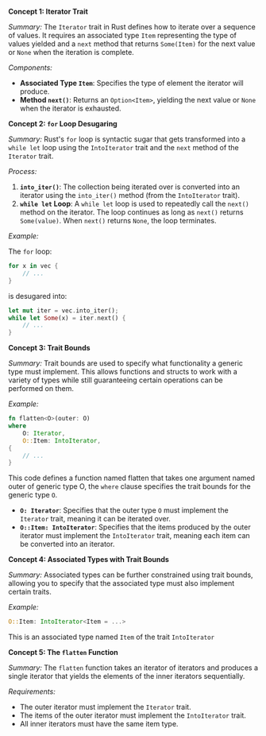 

**Concept 1: Iterator Trait**

*Summary:* The `Iterator` trait in Rust defines how to iterate over a sequence of values. It requires an associated type `Item` representing the type of values yielded and a `next` method that returns `Some(Item)` for the next value or `None` when the iteration is complete.

*Components:*
*   **Associated Type `Item`**: Specifies the type of element the iterator will produce.
*   **Method `next()`**: Returns an `Option<Item>`, yielding the next value or `None` when the iterator is exhausted.

**Concept 2: `for` Loop Desugaring**

*Summary:* Rust's `for` loop is syntactic sugar that gets transformed into a `while let` loop using the `IntoIterator` trait and the `next` method of the `Iterator` trait.

*Process:*
1.  **`into_iter()`**: The collection being iterated over is converted into an iterator using the `into_iter()` method (from the `IntoIterator` trait).
2.  **`while let` Loop**: A `while let` loop is used to repeatedly call the `next()` method on the iterator. The loop continues as long as `next()` returns `Some(value)`. When `next()` returns `None`, the loop terminates.

*Example:*

The `for` loop:
```rust
for x in vec {
    // ...
}
```

is desugared into:
```rust
let mut iter = vec.into_iter();
while let Some(x) = iter.next() {
    // ...
}
```

**Concept 3: Trait Bounds**

*Summary:* Trait bounds are used to specify what functionality a generic type must implement. This allows functions and structs to work with a variety of types while still guaranteeing certain operations can be performed on them.

*Example:*
```rust
fn flatten<O>(outer: O)
where
    O: Iterator,
    O::Item: IntoIterator,
{
    // ...
}
```
This code defines a function named flatten that takes one argument named outer of generic type O, the `where` clause specifies the trait bounds for the generic type `O`.

*   **`O: Iterator`**: Specifies that the outer type `O` must implement the `Iterator` trait, meaning it can be iterated over.
*   **`O::Item: IntoIterator`**: Specifies that the items produced by the outer iterator must implement the `IntoIterator` trait, meaning each item can be converted into an iterator.

**Concept 4: Associated Types with Trait Bounds**

*Summary:* Associated types can be further constrained using trait bounds, allowing you to specify that the associated type must also implement certain traits.

*Example:*
```rust
O::Item: IntoIterator<Item = ...>
```
This is an associated type named `Item` of the trait `IntoIterator`

**Concept 5: The `flatten` Function**

*Summary:* The `flatten` function takes an iterator of iterators and produces a single iterator that yields the elements of the inner iterators sequentially.

*Requirements:*

*   The outer iterator must implement the `Iterator` trait.
*   The items of the outer iterator must implement the `IntoIterator` trait.
*   All inner iterators must have the same item type.
